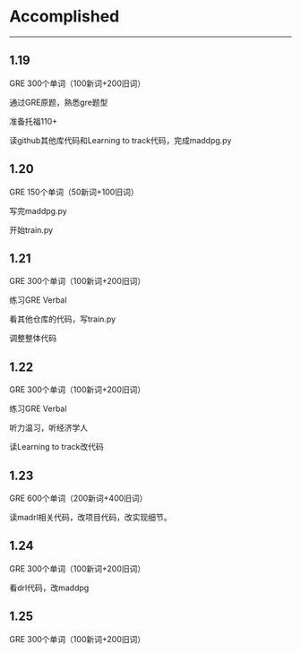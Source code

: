 # Accomplished
----------------
## 1.19
GRE 300个单词（100新词+200旧词）

通过GRE原题，熟悉gre题型

准备托福110+

读github其他库代码和Learning to track代码，完成maddpg.py
## 1.20
GRE 150个单词（50新词+100旧词）

写完maddpg.py

开始train.py
## 1.21
GRE 300个单词（100新词+200旧词）

练习GRE Verbal

看其他仓库的代码，写train.py

调整整体代码

## 1.22
GRE 300个单词（100新词+200旧词）

练习GRE Verbal

听力温习，听经济学人

读Learning to track改代码

## 1.23
GRE 600个单词（200新词+400旧词）

读madrl相关代码，改项目代码，改实现细节。

## 1.24
GRE 300个单词（100新词+200旧词）

看drl代码，改maddpg

## 1.25
GRE 300个单词（100新词+200旧词）
